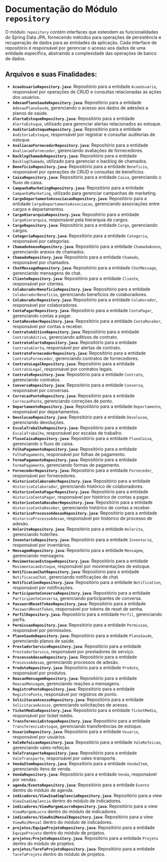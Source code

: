 # Documentação do Módulo `repository`

O módulo `repository` contém interfaces que estendem as funcionalidades do Spring Data JPA, fornecendo métodos para operações de persistência e recuperação de dados para as entidades da aplicação. Cada interface de repositório é responsável por gerenciar o acesso aos dados de uma entidade específica, abstraindo a complexidade das operações de banco de dados.

## Arquivos e suas Finalidades:

*   **`AcaoUsuarioRepository.java`**: Repositório para a entidade `AcaoUsuario`, responsável por operações de CRUD e consultas relacionadas às ações dos usuários.
*   **`AdesaoPlanoSaudeRepository.java`**: Repositório para a entidade `AdesaoPlanoSaude`, gerenciando o acesso aos dados de adesões a planos de saúde.
*   **`AlertaEstoqueRepository.java`**: Repositório para a entidade `AlertaEstoque`, utilizado para gerenciar alertas relacionados ao estoque.
*   **`AuditoriaEstoqueRepository.java`**: Repositório para a entidade `AuditoriaEstoque`, responsável por registrar e consultar auditorias de estoque.
*   **`AvaliacaoFornecedorRepository.java`**: Repositório para a entidade `AvaliacaoFornecedor`, gerenciando avaliações de fornecedores.
*   **`BacklogChamadoRepository.java`**: Repositório para a entidade `BacklogChamado`, utilizado para gerenciar o backlog de chamados.
*   **`BeneficioRepository.java`**: Repositório para a entidade `Beneficio`, responsável por operações de CRUD e consultas de benefícios.
*   **`CaixaRepository.java`**: Repositório para a entidade `Caixa`, gerenciando o fluxo de caixa.
*   **`CampanhaMarketingRepository.java`**: Repositório para a entidade `CampanhaMarketing`, utilizado para gerenciar campanhas de marketing.
*   **`CargoDepartamentoAssociacaoRepository.java`**: Repositório para a entidade `CargoDepartamentoAssociacao`, gerenciando associações entre cargos e departamentos.
*   **`CargoHierarquiaRepository.java`**: Repositório para a entidade `CargoHierarquia`, responsável pela hierarquia de cargos.
*   **`CargoRepository.java`**: Repositório para a entidade `Cargo`, gerenciando cargos.
*   **`CategoriaRepository.java`**: Repositório para a entidade `Categoria`, responsável por categorias.
*   **`ChamadoAnexoRepository.java`**: Repositório para a entidade `ChamadoAnexo`, gerenciando anexos de chamados.
*   **`ChamadoRepository.java`**: Repositório para a entidade `Chamado`, responsável por chamados.
*   **`ChatMessageRepository.java`**: Repositório para a entidade `ChatMessage`, gerenciando mensagens de chat.
*   **`ClienteRepository.java`**: Repositório para a entidade `Cliente`, responsável por clientes.
*   **`ColaboradorBeneficioRepository.java`**: Repositório para a entidade `ColaboradorBeneficio`, gerenciando benefícios de colaboradores.
*   **`ColaboradorRepository.java`**: Repositório para a entidade `Colaborador`, responsável por colaboradores.
*   **`ContaPagarRepository.java`**: Repositório para a entidade `ContaPagar`, gerenciando contas a pagar.
*   **`ContaReceberRepository.java`**: Repositório para a entidade `ContaReceber`, responsável por contas a receber.
*   **`ContratoAditivoRepository.java`**: Repositório para a entidade `ContratoAditivo`, gerenciando aditivos de contrato.
*   **`ContratoAlertaRepository.java`**: Repositório para a entidade `ContratoAlerta`, responsável por alertas de contrato.
*   **`ContratoFornecedorRepository.java`**: Repositório para a entidade `ContratoFornecedor`, gerenciando contratos de fornecedores.
*   **`ContratoLegalRepository.java`**: Repositório para a entidade `ContratoLegal`, responsável por contratos legais.
*   **`ContratoRepository.java`**: Repositório para a entidade `Contrato`, gerenciando contratos.
*   **`ConversaRepository.java`**: Repositório para a entidade `Conversa`, responsável por conversas.
*   **`CorrecaoPontoRepository.java`**: Repositório para a entidade `CorrecaoPonto`, gerenciando correções de ponto.
*   **`DepartamentoRepository.java`**: Repositório para a entidade `Departamento`, responsável por departamentos.
*   **`DevolucaoRepository.java`**: Repositório para a entidade `Devolucao`, gerenciando devoluções.
*   **`EscalaTrabalhoRepository.java`**: Repositório para a entidade `EscalaTrabalho`, responsável por escalas de trabalho.
*   **`FluxoCaixaRepository.java`**: Repositório para a entidade `FluxoCaixa`, gerenciando o fluxo de caixa.
*   **`FolhaPagamentoRepository.java`**: Repositório para a entidade `FolhaPagamento`, responsável por folhas de pagamento.
*   **`FormaPagamentoRepository.java`**: Repositório para a entidade `FormaPagamento`, gerenciando formas de pagamento.
*   **`FornecedorRepository.java`**: Repositório para a entidade `Fornecedor`, responsável por fornecedores.
*   **`HistoricoColaboradorRepository.java`**: Repositório para a entidade `HistoricoColaborador`, gerenciando histórico de colaboradores.
*   **`HistoricoContaPagarRepository.java`**: Repositório para a entidade `HistoricoContaPagar`, responsável por histórico de contas a pagar.
*   **`HistoricoContaReceberRepository.java`**: Repositório para a entidade `HistoricoContaReceber`, gerenciando histórico de contas a receber.
*   **`HistoricoProcessoAdesaoRepository.java`**: Repositório para a entidade `HistoricoProcessoAdesao`, responsável por histórico de processo de adesão.
*   **`HoleriteRepository.java`**: Repositório para a entidade `Holerite`, gerenciando holerites.
*   **`InventarioRepository.java`**: Repositório para a entidade `Inventario`, responsável por inventários.
*   **`MensagemRepository.java`**: Repositório para a entidade `Mensagem`, gerenciando mensagens.
*   **`MovimentacaoEstoqueRepository.java`**: Repositório para a entidade `MovimentacaoEstoque`, responsável por movimentações de estoque.
*   **`NotificacaoChatRepository.java`**: Repositório para a entidade `NotificacaoChat`, gerenciando notificações de chat.
*   **`NotificationRepository.java`**: Repositório para a entidade `Notification`, responsável por notificações.
*   **`ParticipanteConversaRepository.java`**: Repositório para a entidade `ParticipanteConversa`, gerenciando participantes de conversa.
*   **`PasswordResetTokenRepository.java`**: Repositório para a entidade `PasswordResetToken`, responsável por tokens de reset de senha.
*   **`PerfilRepository.java`**: Repositório para a entidade `Perfil`, gerenciando perfis.
*   **`PermissaoRepository.java`**: Repositório para a entidade `Permissao`, responsável por permissões.
*   **`PlanoSaudeRepository.java`**: Repositório para a entidade `PlanoSaude`, gerenciando planos de saúde.
*   **`PrestadorServicoRepository.java`**: Repositório para a entidade `PrestadorServico`, responsável por prestadores de serviço.
*   **`ProcessoAdesaoRepository.java`**: Repositório para a entidade `ProcessoAdesao`, gerenciando processos de adesão.
*   **`ProdutoRepository.java`**: Repositório para a entidade `Produto`, responsável por produtos.
*   **`ReacaoMensagemRepository.java`**: Repositório para a entidade `ReacaoMensagem`, gerenciando reações a mensagens.
*   **`RegistroPontoRepository.java`**: Repositório para a entidade `RegistroPonto`, responsável por registros de ponto.
*   **`SolicitacaoAcessoRepository.java`**: Repositório para a entidade `SolicitacaoAcesso`, gerenciando solicitações de acesso.
*   **`TicketMedioRepository.java`**: Repositório para a entidade `TicketMedio`, responsável por ticket médio.
*   **`TransferenciaEstoqueRepository.java`**: Repositório para a entidade `TransferenciaEstoque`, gerenciando transferências de estoque.
*   **`UsuarioRepository.java`**: Repositório para a entidade `Usuario`, responsável por usuários.
*   **`ValeRefeicaoRepository.java`**: Repositório para a entidade `ValeRefeicao`, gerenciando vales-refeição.
*   **`ValeTransporteRepository.java`**: Repositório para a entidade `ValeTransporte`, responsável por vales-transporte.
*   **`VendaItemRepository.java`**: Repositório para a entidade `VendaItem`, gerenciando itens de venda.
*   **`VendaRepository.java`**: Repositório para a entidade `Venda`, responsável por vendas.
*   **`agenda/EventoRepository.java`**: Repositório para a entidade `Evento` dentro do módulo de agenda.
*   **`indicadores/ViewInadimplenciaRepository.java`**: Repositório para a view `ViewInadimplencia` dentro do módulo de indicadores.
*   **`indicadores/ViewMargemLucroRepository.java`**: Repositório para a view `ViewMargemLucro` dentro do módulo de indicadores.
*   **`indicadores/ViewRoiMensalRepository.java`**: Repositório para a view `ViewRoiMensal` dentro do módulo de indicadores.
*   **`projetos/EquipeProjetoRepository.java`**: Repositório para a entidade `EquipeProjeto` dentro do módulo de projetos.
*   **`projetos/ProjetoRepository.java`**: Repositório para a entidade `Projeto` dentro do módulo de projetos.
*   **`projetos/TarefaProjetoRepository.java`**: Repositório para a entidade `TarefaProjeto` dentro do módulo de projetos.